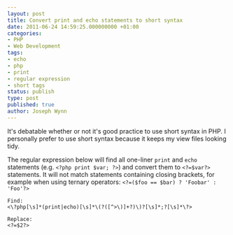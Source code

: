 ```yaml
---
layout: post
title: Convert print and echo statements to short syntax
date: 2011-06-24 14:59:25.000000000 +01:00
categories:
- PHP
- Web Development
tags:
- echo
- php
- print
- regular expression
- short tags
status: publish
type: post
published: true
author: Joseph Wynn
---
```


It's debatable whether or not it's good practice to use short syntax in PHP. I personally prefer to use short syntax because it keeps my view files looking tidy.

The regular expression below will find all one-liner `print` and `echo` statements (e.g. `<?php print $var; ?>`) and convert them to `<?=$var?>` statements. It will not match statements containing closing brackets, for example when using ternary operators: `<?=($foo == $bar) ? 'Foobar' : 'Foo'?>`

```
Find:
<\?php[\s]*(print|echo)[\s]*\(?([^>\)]+?)\)?[\s]*;?[\s]*\?>
```
```
Replace:
<?=$2?>
```
